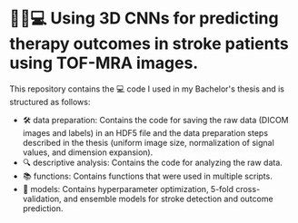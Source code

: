 # 👩‍⚕️💻 Using 3D CNNs for predicting therapy outcomes in stroke patients using TOF-MRA images. 

This repository contains the 💻 code I used in my Bachelor's thesis and is structured as follows:

- 🛠️ data preparation: Contains the code for saving the raw data (DICOM images and labels) in an HDF5 file and the data preparation steps described in the thesis (uniform image size, normalization of signal values, and dimension expansion).
- 🔍 descriptive analysis: Contains the code for analyzing the raw data.
- 📚 functions: Contains functions that were used in multiple scripts.
- 🤖 models: Contains hyperparameter optimization, 5-fold cross-validation, and ensemble models for stroke detection and outcome prediction.
